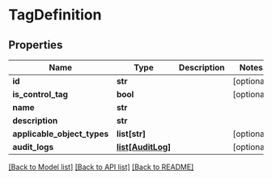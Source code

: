 # TagDefinition

## Properties
Name | Type | Description | Notes
------------ | ------------- | ------------- | -------------
**id** | **str** |  | [optional] 
**is_control_tag** | **bool** |  | [optional] 
**name** | **str** |  | 
**description** | **str** |  | 
**applicable_object_types** | **list[str]** |  | [optional] 
**audit_logs** | [**list[AuditLog]**](AuditLog.md) |  | [optional] 

[[Back to Model list]](../README.md#documentation-for-models) [[Back to API list]](../README.md#documentation-for-api-endpoints) [[Back to README]](../README.md)

